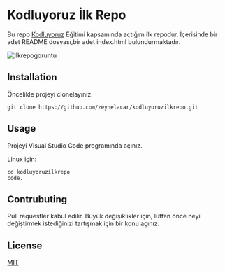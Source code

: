 # Kodluyoruz İlk Repo
Bu repo [Kodluyoruz](https://www.kodluyoruz.org/) Eğitimi kapsamında açtığım ilk repodur. İçerisinde bir adet README dosyası,bir adet index.html bulundurmaktadır.

![Ilkrepogoruntu](https://user-images.githubusercontent.com/79790351/135668234-1da41b95-00d8-4fd9-afe3-d4349ee075ee.JPG)

## Installation
Öncelikle projeyi clonelayınız.

```
git clone https://github.com/zeynelacar/kodluyoruzilkrepo.git
```

## Usage 

Projeyi Visual Studio Code programında açınız.

Linux için:
```
cd kodluyoruzilkrepo
code.
```

## Contrubuting

Pull requestler kabul edilir. Büyük değişiklikler için, lütfen önce neyi değiştirmek istediğinizi tartışmak için bir konu açınız.

## License

[MIT](https://choosealicense.com/licenses/mit/)
